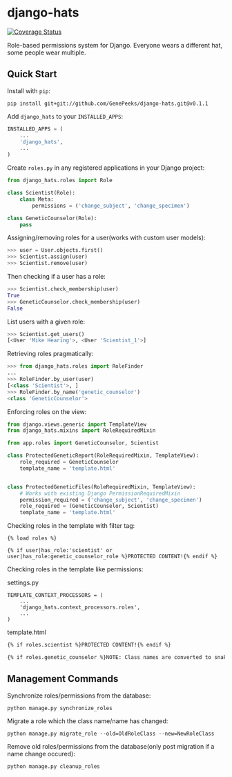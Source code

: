 # django-hats
[![Coverage Status](https://coveralls.io/repos/github/GenePeeks/django-hats/badge.svg?branch=master)](https://coveralls.io/github/GenePeeks/django-hats?branch=master)

Role-based permissions system for Django. Everyone wears a different hat, some people wear multiple.


## Quick Start

Install with `pip`:

```
pip install git+git://github.com/GenePeeks/django-hats.git@v0.1.1
```

Add `django_hats` to your `INSTALLED_APPS`:

```python
INSTALLED_APPS = (
    ...
    'django_hats',
    ...
)
```

Create `roles.py` in any registered applications in your Django project:

```python
from django_hats.roles import Role

class Scientist(Role):
    class Meta:
        permissions = ('change_subject', 'change_specimen')

class GeneticCounselor(Role):
    pass
```

Assigning/removing roles for a user(works with custom user models):

```python
>>> user = User.objects.first()
>>> Scientist.assign(user)
>>> Scientist.remove(user)
```

Then checking if a user has a role:

```python
>>> Scientist.check_membership(user)
True
>>> GeneticCounselor.check_membership(user)
False
```

List users with a given role:

```python
>>> Scientist.get_users()
[<User 'Mike Hearing'>, <User 'Scientist_1'>]
```

Retrieving roles pragmatically:

```python
>>> from django_hats.roles import RoleFinder
...
>>> RoleFinder.by_user(user)
[<class 'Scientist'>, ]
>>> RoleFinder.by_name('genetic_counselor')
<class 'GeneticCounselor'>
```

Enforcing roles on the view:

```python
from django.views.generic import TemplateView
from django_hats.mixins import RoleRequiredMixin

from app.roles import GeneticCounselor, Scientist

class ProtectedGeneticReport(RoleRequiredMixin, TemplateView):
    role_required = GeneticCounselor
    template_name = 'template.html'


class ProtectedGeneticFiles(RoleRequiredMixin, TemplateView):
    # Works with existing Django PermissionRequiredMixin
    permission_required = ('change_subject', 'change_specimen')
    role_required = (GeneticCounselor, Scientist)
    template_name = 'template.html'
```

Checking roles in the template with filter tag:

```
{% load roles %}

{% if user|has_role:'scientist' or user|has_role:genetic_counselor_role %}PROTECTED CONTENT!{% endif %}
```

Checking roles in the template like permissions:

settings.py
```
TEMPLATE_CONTEXT_PROCESSORS = (
    ...
    'django_hats.context_processors.roles',
    ...
)
```

template.html
```html
{% if roles.scientist %}PROTECTED CONTENT!{% endif %}

{% if roles.genetic_counselor %}NOTE: Class names are converted to snake_case if not specified in role.Meta.name{% endif %}
```


## Management Commands

Synchronize roles/permissions from the database:

```
python manage.py synchronize_roles
```

Migrate a role which the class name/name has changed:

```
python manage.py migrate_role --old=OldRoleClass --new=NewRoleClass
```

Remove old roles/permissions from the database(only post migration if a name change occured):

```
python manage.py cleanup_roles
```
